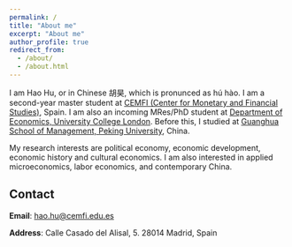 ```yaml
---
permalink: /
title: "About me"
excerpt: "About me"
author_profile: true
redirect_from: 
  - /about/
  - /about.html
---
```


I am Hao Hu, or in Chinese 胡昊, which is pronunced as h&uacute; h&agrave;o. I am a second-year master student at [CEMFI (Center for Monetary and Financial Studies)](https://www.cemfi.es/), Spain. I am also an incoming MRes/PhD student at [Department of Economics, University College London](https://www.ucl.ac.uk/economics/). Before this, I studied at [Guanghua School of Management, Peking University](https://en.gsm.pku.edu.cn/), China.

My research interests are political economy, economic development, economic history and cultural economics. I am also interested in applied microeconomics, labor economics, and contemporary China.

Contact
------
**Email**: hao.hu@cemfi.edu.es

**Address**: Calle Casado del Alisal, 5. 28014 Madrid, Spain
